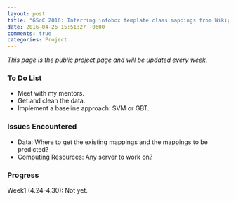 ```yaml
---
layout: post
title: "GSoC 2016: Inferring infobox template class mappings from Wikipedia and WikiData"
date: 2016-04-26 15:51:27 -0600
comments: true
categories: Project 
---
```


*This page is the public project page and will be updated every week.*
### To Do List
- Meet with my mentors.
- Get and clean the data.
- Implement a baseline approach: SVM or GBT.

### Issues Encountered

- Data: Where to get the existing mappings and the mappings to be predicted?
- Computing Resources: Any server to work on?


### Progress

Week1 (4.24-4.30): Not yet.
